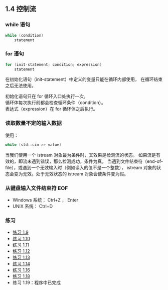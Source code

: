 ## 1.4 控制流

### while 语句
```c
while (condition)
    statement
```

### for 语句
```c
for (init-statement; condition; expression)
    statement
```
在初始化语句（init-statement）中定义的变量只能在循环内部使用，
在循环结束之后无法使用。

初始化语句只在 for 循环入口处执行一次。  
循环体每次执行前都会检查循环条件（condition）。  
表达式（expression）在 for 循环体之后执行。

### 读取数量不定的输入数据
使用：
```c
while (std::cin >> value)
```
当我们使用一个 istream 对象最为条件时，其效果是检测流的状态。
如果流是有效的，即流未遇到错误，那么检测成功，条件为真。
当遇到文件结束符（end-of-file），或遇到一个无效输入时（例如读入的值不是一个整数），
istream 对象的状态会变为无效。处于无效状态的 istream 对象会使条件变为假。

### 从键盘输入文件结束符 EOF
* Windows 系统： Ctrl+Z ， Enter
* UNIX 系统： Ctrl+D

### 练习
* [练习 1.9](../src/quiz_1.9.cpp)
* [练习 1.10](../src/quiz_1.10.cpp)
* [练习 1.11](../src/quiz_1.11.cpp)
* [练习 1.12](../src/quiz_1.12.cpp)
* [练习 1.13](../src/quiz_1.13.cpp)
* [练习 1.14](../src/quiz_1.14.md)
* [练习 1.16](../src/quiz_1.16.cpp)
* [练习 1.18](../src/quiz_1.18.cpp)
* 练习 1.19：程序中已完成
